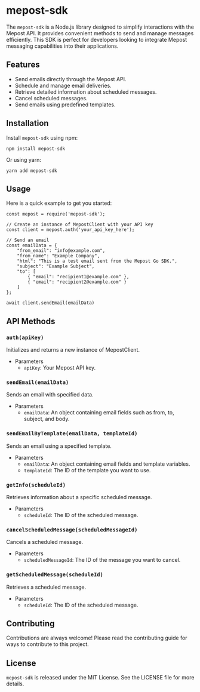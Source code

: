 mepost-sdk
==========

The `mepost-sdk` is a Node.js library designed to simplify interactions with the Mepost API. It provides convenient methods to send and manage messages efficiently. This SDK is perfect for developers looking to integrate Mepost messaging capabilities into their applications.

Features
--------

-   Send emails directly through the Mepost API.
-   Schedule and manage email deliveries.
-   Retrieve detailed information about scheduled messages.
-   Cancel scheduled messages.
-   Send emails using predefined templates.

Installation
------------

Install `mepost-sdk` using npm:

`npm install mepost-sdk`

Or using yarn:

`yarn add mepost-sdk`

Usage
-----

Here is a quick example to get you started:

``` node
const mepost = require('mepost-sdk');

// Create an instance of MepostClient with your API key
const client = mepost.auth('your_api_key_here');

// Send an email
const emailData = {
    "from_email": "info@example.com",
    "from_name": "Example Company",
    "html": "This is a test email sent from the Mepost Go SDK.",
    "subject": "Example Subject",
    "to": [
        { "email": "recipient1@example.com" },
        { "email": "recipient2@example.com" }
    ]
};

await client.sendEmail(emailData)
```
API Methods
-----------

### `auth(apiKey)`

Initializes and returns a new instance of MepostClient.

-   Parameters
    -   `apiKey`: Your Mepost API key.

### `sendEmail(emailData)`

Sends an email with specified data.

-   Parameters
    -   `emailData`: An object containing email fields such as from, to, subject, and body.

### `sendEmailByTemplate(emailData, templateId)`

Sends an email using a specified template.

-   Parameters
    -   `emailData`: An object containing email fields and template variables.
    -   `templateId`: The ID of the template you want to use.

### `getInfo(scheduleId)`

Retrieves information about a specific scheduled message.

-   Parameters
    -   `scheduleId`: The ID of the scheduled message.

### `cancelScheduledMessage(scheduledMessageId)`

Cancels a scheduled message.

-   Parameters
    -   `scheduledMessageId`: The ID of the message you want to cancel.

### `getScheduledMessage(scheduleId)`

Retrieves a scheduled message.

-   Parameters
    -   `scheduleId`: The ID of the scheduled message.

Contributing
------------

Contributions are always welcome! Please read the contributing guide for ways to contribute to this project.

License
-------

`mepost-sdk` is released under the MIT License. See the LICENSE file for more details.
